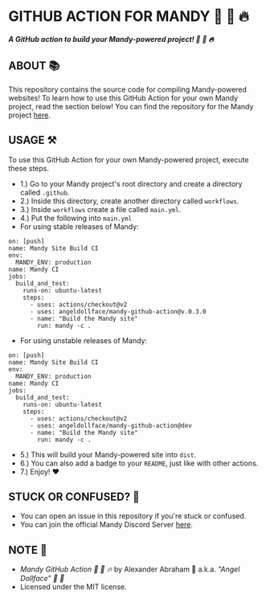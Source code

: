 # GITHUB ACTION FOR MANDY :rocket: :pill: :fire:

***A GitHub action to build your Mandy-powered project! :rocket: :pill: :fire:***

## ABOUT :books:

This repository contains the source code for compiling Mandy-powered websites! To learn how to use this GitHub Action for your own Mandy project, read the section below! You can find the repository for the Mandy project [here](https://github.com/angeldollface/mandy).

## USAGE :hammer_and_pick:

To use this GitHub Action for your own Mandy-powered project, execute these steps.

- 1.) Go to your Mandy project's root directory and create a directory called `.github`.
- 2.) Inside this directory, create another directory called `workflows`.
- 3.) Inside `workflows` create a file called `main.yml`.
- 4.) Put the following into `main.yml`
- For using stable releases of Mandy:

```YML
on: [push]
name: Mandy Site Build CI
env:
  MANDY_ENV: production
name: Mandy CI
jobs:
  build_and_test:
    runs-on: ubuntu-latest
    steps:
      - uses: actions/checkout@v2
      - uses: angeldollface/mandy-github-action@v.0.3.0
      - name: "Build the Mandy site"
        run: mandy -c .
```
  - For using unstable releases of Mandy:

```YML
on: [push]
name: Mandy Site Build CI
env:
  MANDY_ENV: production
name: Mandy CI
jobs:
  build_and_test:
    runs-on: ubuntu-latest
    steps:
      - uses: actions/checkout@v2
      - uses: angeldollface/mandy-github-action@dev
      - name: "Build the Mandy site"
        run: mandy -c .
```

- 5.) This will build your Mandy-powered site into `dist`.
- 6.) You can also add a badge to your `README`, just like with other actions.
- 7.) Enjoy! :heart:

## STUCK OR CONFUSED? :thinking:

- You can open an issue in this repository if you're stuck or confused.
- You can join the official Mandy Discord Server [here](https://discord.gg/VR7eZFrf).

## NOTE :scroll:

- *Mandy GitHub Action :rocket: :pill: :fire:* by Alexander Abraham :black_heart: a.k.a. *"Angel Dollface" :dolls: :ribbon:*
- Licensed under the MIT license.
